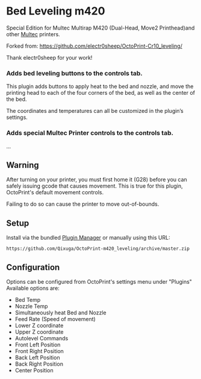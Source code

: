 # Bed Leveling m420

Special Edition for Multec Multirap M420 (Dual-Head, Move2 Printhead)and other [Multec](https://www.multec.de) printers.

Forked from: https://github.com/electr0sheep/OctoPrint-Cr10_leveling/

Thank electr0sheep for your work!

### Adds bed leveling buttons to the controls tab.

This plugin adds buttons to apply heat to the bed and nozzle, and move the printing head to each of the four corners of the bed, as well as the center of the bed.

The coordinates and temperatures can all be customized in the plugin’s settings.

### Adds special Multec Printer controls to the controls tab.

...

## Warning

After turning on your printer, you must first home it (G28) before you can safely issuing gcode that causes movement.
This is true for this plugin, OctoPrint's default movement controls.

Failing to do so can cause the printer to move out-of-bounds.

## Setup

Install via the bundled [Plugin Manager](https://github.com/foosel/OctoPrint/wiki/Plugin:-Plugin-Manager)
or manually using this URL:

    https://github.com/Qixuga/OctoPrint-m420_leveling/archive/master.zip

## Configuration

Options can be configured from OctoPrint's settings menu under "Plugins"
Available options are:
 - Bed Temp
 - Nozzle Temp
 - Simultaneously heat Bed and Nozzle
 - Feed Rate (Speed of movement)
 - Lower Z coordinate
 - Upper Z coordinate
 - Autolevel Commands
 - Front Left Position
 - Front Right Position
 - Back Left Position
 - Back Right Position
 - Center Position
